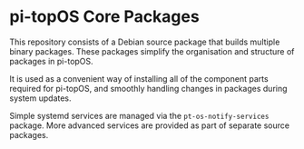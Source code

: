 # pi-topOS Core Packages

This repository consists of a Debian source package that builds multiple binary packages. These packages simplify the organisation and structure of packages in pi-topOS.

It is used as a convenient way of installing all of the component parts required for pi-topOS, and smoothly handling changes in packages during system updates.

Simple systemd services are managed via the `pt-os-notify-services` package. More advanced services are provided as part of separate source packages.
